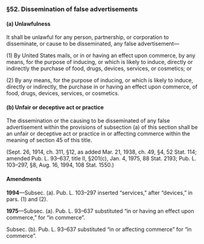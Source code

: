 ### §52. Dissemination of false advertisements ###

#### (a) Unlawfulness ####

It shall be unlawful for any person, partnership, or corporation to disseminate, or cause to be disseminated, any false advertisement—

(1) By United States mails, or in or having an effect upon commerce, by any means, for the purpose of inducing, or which is likely to induce, directly or indirectly the purchase of food, drugs, devices, services, or cosmetics; or

(2) By any means, for the purpose of inducing, or which is likely to induce, directly or indirectly, the purchase in or having an effect upon commerce, of food, drugs, devices, services, or cosmetics.

#### (b) Unfair or deceptive act or practice ####

The dissemination or the causing to be disseminated of any false advertisement within the provisions of subsection (a) of this section shall be an unfair or deceptive act or practice in or affecting commerce within the meaning of section 45 of this title.

(Sept. 26, 1914, ch. 311, §12, as added Mar. 21, 1938, ch. 49, §4, 52 Stat. 114; amended Pub. L. 93–637, title II, §201(c), Jan. 4, 1975, 88 Stat. 2193; Pub. L. 103–297, §8, Aug. 16, 1994, 108 Stat. 1550.)

#### Amendments ####

**1994**—Subsec. (a). Pub. L. 103–297 inserted “services,” after “devices,” in pars. (1) and (2).

**1975**—Subsec. (a). Pub. L. 93–637 substituted “in or having an effect upon commerce,” for “in commerce”.

Subsec. (b). Pub. L. 93–637 substituted “in or affecting commerce” for “in commerce”.
